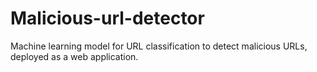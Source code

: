 # Malicious-url-detector
Machine learning model for URL classification to detect malicious URLs, deployed as a web application.
